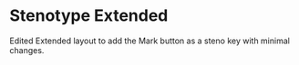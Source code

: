 # Stenotype Extended

Edited Extended layout to add the Mark button as a steno key with minimal changes. 